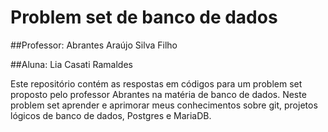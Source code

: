# Problem set de banco de dados

##Professor: Abrantes Araújo Silva Filho

##Aluna: Lia Casati Ramaldes

Este repositório contém as respostas em códigos para um problem set proposto pelo professor Abrantes na matéria de banco de dados. Neste problem set aprender e aprimorar meus conhecimentos sobre git, projetos lógicos de banco de dados, Postgres e MariaDB.